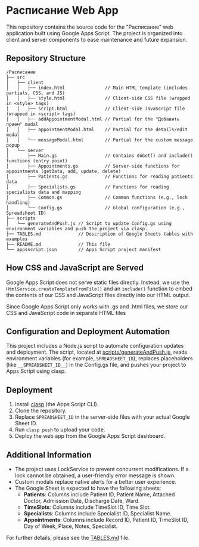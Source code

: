# Расписание Web App

This repository contains the source code for the "Расписание" web application built using Google Apps Script. The project is organized into client and server components to ease maintenance and future expansion.

## Repository Structure

```
/Расписание 
├── src 
│   ├── client 
│   │   ├── index.html               // Main HTML template (includes partials, CSS, and JS) 
│   │   ├── style.html               // Client-side CSS file (wrapped in <style> tags) 
│   │   ├── script.html              // Client-side JavaScript file (wrapped in <script> tags) 
│   │   ├── addAppointmentModal.html // Partial for the "Добавить прием" modal 
│   │   ├── appointmentModal.html    // Partial for the details/edit modal 
│   │   └── messageModal.html        // Partial for the custom message popup 
│   └── server 
│       ├── Main.gs                  // Contains doGet() and include() functions (entry point) 
│       ├── Appointments.gs          // Server-side functions for appointments (getData, add, update, delete) 
│       ├── Patients.gs              // Functions for reading patients data 
│       ├── Specialists.gs           // Functions for reading specialists data and mapping 
│       ├── Common.gs                // Common functions (e.g., lock handling) 
│       └── Config.gs                // Global configuration (e.g., Spreadsheet ID) 
├── scripts 
│   └── generateAndPush.js // Script to update Config.gs using environment variables and push the project via clasp. 
├── TABLES.md              // Description of Google Sheets tables with examples 
├── README.md              // This file 
└── appsscript.json        // Apps Script project manifest
```

## How CSS and JavaScript are Served

Google Apps Script does not serve static files directly. Instead, we use the `HtmlService.createTemplateFromFile()` and an `include()` function to embed the contents of our CSS and JavaScript files directly into our HTML output.

Since Google Apps Script only works with .gs and .html files, we store our CSS and JavaScript code in separate HTML files

## Configuration and Deployment Automation

This project includes a Node.js script to automate configuration updates and deployment. The script, located at [scripts/generateAndPush.js](scripts/generateAndPush.js), reads environment variables (for example, `SPREADSHEET_ID`), replaces placeholders (like `__SPREADSHEET_ID__`) in the Config.gs file, and pushes your project to Apps Script using clasp.

## Deployment

1. Install [clasp](https://developers.google.com/apps-script/guides/clasp) (the Apps Script CLI).
2. Clone the repository.
3. Replace `SPREADSHEET_ID` in the server-side files with your actual Google Sheet ID.
4. Run `clasp push` to upload your code.
5. Deploy the web app from the Google Apps Script dashboard.

## Additional Information

- The project uses LockService to prevent concurrent modifications. If a lock cannot be obtained, a user-friendly error message is shown.
- Custom modals replace native alerts for a better user experience.
- The Google Sheet is expected to have the following sheets:
  - **Patients**: Columns include Patient ID, Patient Name, Attached Doctor, Admission Date, Discharge Date, Ward.
  - **TimeSlots**: Columns include TimeSlot ID, Time Slot.
  - **Specialists**: Columns include Specialist ID, Specialist Name.
  - **Appointments**: Columns include Record ID, Patient ID, TimeSlot ID, Day of Week, Place, Notes, Specialist.

For further details, please see the [TABLES.md](TABLES.md) file.
